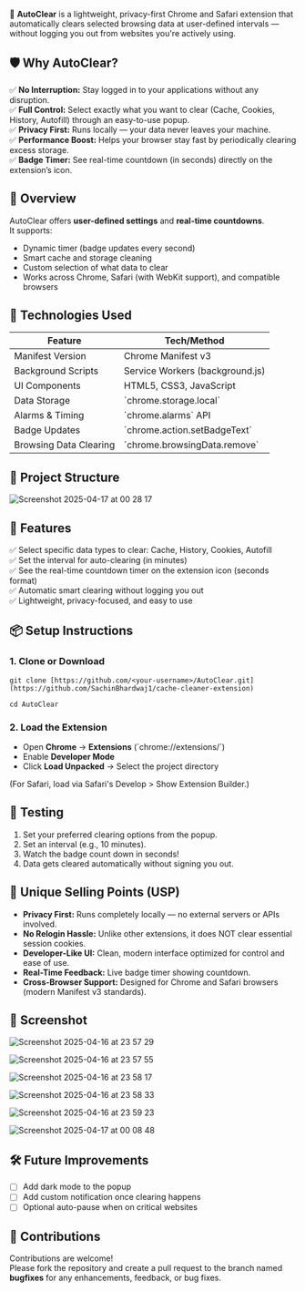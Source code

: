 🧹 **AutoClear** is a lightweight, privacy-first Chrome and Safari extension that automatically clears selected browsing data at user-defined intervals — without logging you out from websites you're actively using.

## 🛡️ Why AutoClear?

✅ **No Interruption:** Stay logged in to your applications without any disruption.  
✅ **Full Control:** Select exactly what you want to clear (Cache, Cookies, History, Autofill) through an easy-to-use popup.  
✅ **Privacy First:** Runs locally — your data never leaves your machine.  
✅ **Performance Boost:** Helps your browser stay fast by periodically clearing excess storage.  
✅ **Badge Timer:** See real-time countdown (in seconds) directly on the extension’s icon.

## 📌 Overview

AutoClear offers **user-defined settings** and **real-time countdowns**.  
It supports:

- Dynamic timer (badge updates every second)
- Smart cache and storage cleaning
- Custom selection of what data to clear
- Works across Chrome, Safari (with WebKit support), and compatible browsers

## 🔧 Technologies Used

| Feature             | Tech/Method                   |
|---------------------|-------------------------------|
| Manifest Version    | Chrome Manifest v3             |
| Background Scripts  | Service Workers (background.js) |
| UI Components       | HTML5, CSS3, JavaScript         |
| Data Storage        | \`chrome.storage.local\`          |
| Alarms & Timing     | \`chrome.alarms\` API             |
| Badge Updates       | \`chrome.action.setBadgeText\`    |
| Browsing Data Clearing | \`chrome.browsingData.remove\` |

## 📁 Project Structure

  ![Screenshot 2025-04-17 at 00 28 17](https://github.com/user-attachments/assets/f2cc2561-337d-47f4-b209-d766d1a15c21)


## 🚀 Features

✅ Select specific data types to clear: Cache, History, Cookies, Autofill  
✅ Set the interval for auto-clearing (in minutes)  
✅ See the real-time countdown timer on the extension icon (seconds format)  
✅ Automatic smart clearing without logging you out  
✅ Lightweight, privacy-focused, and easy to use

## 📦 Setup Instructions

### 1. Clone or Download
    git clone [https://github.com/<your-username>/AutoClear.git](https://github.com/SachinBhardwaj1/cache-cleaner-extension)
    
    cd AutoClear

### 2. Load the Extension

- Open **Chrome** → **Extensions** (\`chrome://extensions/\`)
- Enable **Developer Mode**
- Click **Load Unpacked** → Select the project directory

(For Safari, load via Safari's Develop > Show Extension Builder.)

## 🧪 Testing

1. Set your preferred clearing options from the popup.
2. Set an interval (e.g., 10 minutes).
3. Watch the badge count down in seconds!
4. Data gets cleared automatically without signing you out.

## 🌟 Unique Selling Points (USP)

- **Privacy First:** Runs completely locally — no external servers or APIs involved.
- **No Relogin Hassle:** Unlike other extensions, it does NOT clear essential session cookies.
- **Developer-Like UI:** Clean, modern interface optimized for control and ease of use.
- **Real-Time Feedback:** Live badge timer showing countdown.
- **Cross-Browser Support:** Designed for Chrome and Safari browsers (modern Manifest v3 standards).

## 📸 Screenshot

  ![Screenshot 2025-04-16 at 23 57 29](https://github.com/user-attachments/assets/a9f8c4d2-3c31-4b54-bca4-71d4593c80e3)

  ![Screenshot 2025-04-16 at 23 57 55](https://github.com/user-attachments/assets/67507f30-c108-4d67-be91-d713bb1544be)

  ![Screenshot 2025-04-16 at 23 58 17](https://github.com/user-attachments/assets/74040855-c7bf-478f-8f85-082280553507)

  ![Screenshot 2025-04-16 at 23 58 33](https://github.com/user-attachments/assets/df5b3ed7-d9f0-4d47-99ef-ad202e6289a3)

  ![Screenshot 2025-04-16 at 23 59 23](https://github.com/user-attachments/assets/81585040-3b8d-4d29-bc2c-697730cf98a0)

  ![Screenshot 2025-04-17 at 00 08 48](https://github.com/user-attachments/assets/ae3b4834-b725-41fa-9476-7673677e9c49)


## 🛠 Future Improvements

- [ ] Add dark mode to the popup
- [ ] Add custom notification once clearing happens
- [ ] Optional auto-pause when on critical websites

## 🤝 Contributions

Contributions are welcome!  
Please fork the repository and create a pull request to the branch named **bugfixes** for any enhancements, feedback, or bug fixes.

</body>
</html>
